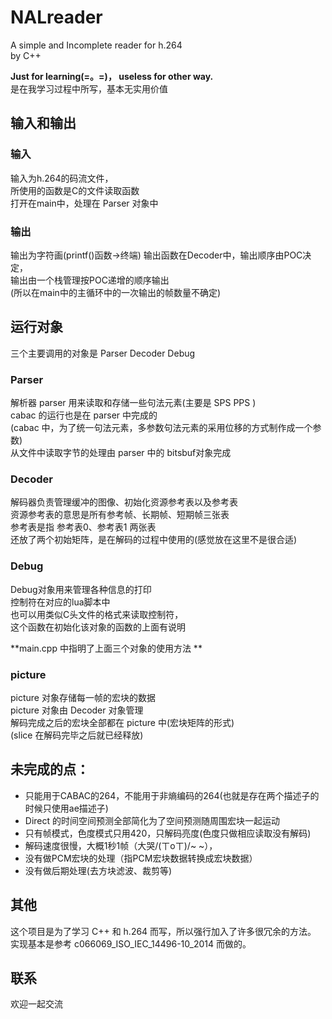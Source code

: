 # NALreader
A simple and Incomplete reader for h.264  
by C++  

**Just for learning(=。=)， useless for other way.**  
是在我学习过程中所写，基本无实用价值  


## 输入和输出
### 输入
输入为h.264的码流文件，  
所使用的函数是C的文件读取函数  
打开在main中，处理在 Parser 对象中  

### 输出
输出为字符画(printf()函数->终端)
输出函数在Decoder中，输出顺序由POC决定，  
输出由一个栈管理按POC递增的顺序输出  
(所以在main中的主循环中的一次输出的帧数量不确定)  

## 运行对象
三个主要调用的对象是 Parser Decoder Debug  
### Parser
解析器 parser 用来读取和存储一些句法元素(主要是 SPS PPS )  
cabac 的运行也是在 parser 中完成的  
(cabac 中，为了统一句法元素，多参数句法元素的采用位移的方式制作成一个参数)  
从文件中读取字节的处理由 parser 中的 bitsbuf对象完成  

### Decoder
解码器负责管理缓冲的图像、初始化资源参考表以及参考表  
资源参考表的意思是所有参考帧、长期帧、短期帧三张表  
参考表是指 参考表0、参考表1 两张表  
还放了两个初始矩阵，是在解码的过程中使用的(感觉放在这里不是很合适)  

### Debug
Debug对象用来管理各种信息的打印  
控制符在对应的lua脚本中  
也可以用类似C头文件的格式来读取控制符，  
这个函数在初始化该对象的函数的上面有说明    

**main.cpp 中指明了上面三个对象的使用方法  **  

### picture
picture 对象存储每一帧的宏块的数据  
picture 对象由 Decoder 对象管理  
解码完成之后的宏块全部都在 picture 中(宏块矩阵的形式)  
(slice 在解码完毕之后就已经释放)  

## 未完成的点： 
- 只能用于CABAC的264，不能用于非熵编码的264(也就是存在两个描述子的时候只使用ae描述子)  
- Direct 的时间空间预测全部简化为了空间预测随周围宏块一起运动  
- 只有帧模式，色度模式只用420，只解码亮度(色度只做相应读取没有解码)  
- 解码速度很慢，大概1秒1帧（大哭/(ㄒoㄒ)/~ ~），  
- 没有做PCM宏块的处理（指PCM宏块数据转换成宏块数据） 
- 没有做后期处理(去方块滤波、裁剪等)  

## 其他  
这个项目是为了学习 C++ 和 h.264 而写，所以强行加入了许多很冗余的方法。  
实现基本是参考 c066069_ISO_IEC_14496-10_2014 而做的。    

## 联系
欢迎一起交流  